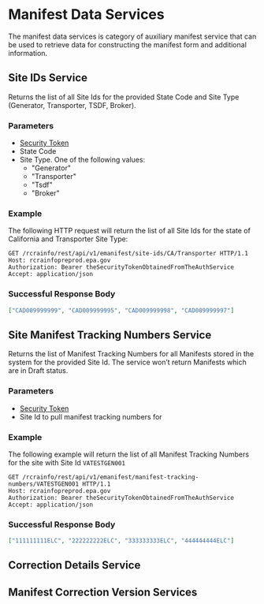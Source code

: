 # Manifest Data Services

The manifest data services is category of auxiliary manifest service that can be used to retrieve data for constructing
the manifest form and additional information.

## Site IDs Service

Returns the list of all Site Ids for the provided State Code and Site Type (Generator, Transporter,
TSDF, Broker).

### Parameters

- [Security Token](../authentication.md#security-tokens)
- State Code
- Site Type. One of the following values:
  - "Generator"
  - "Transporter"
  - "Tsdf"
  - "Broker"

### Example

The following HTTP request will return the list of all Site Ids for the state of California and Transporter Site Type:

```http
GET /rcrainfo/rest/api/v1/emanifest/site-ids/CA/Transporter HTTP/1.1
Host: rcrainfopreprod.epa.gov
Authorization: Bearer theSecurityTokenObtainedFromTheAuthService
Accept: application/json

```

### Successful Response Body

```json
["CAD009999999", "CAD009999995", "CAD009999998", "CAD009999997"]
```

## Site Manifest Tracking Numbers Service

Returns the list of Manifest Tracking Numbers for all Manifests stored in the system for the
provided Site Id. The service won’t return Manifests which are in Draft status.

### Parameters

- [Security Token](../authentication.md#security-tokens)
- Site Id to pull manifest tracking numbers for

### Example

The following example will return the list of all Manifest Tracking Numbers for the site with Site Id `VATESTGEN001`

```http
GET /rcrainfo/rest/api/v1/emanifest/manifest-tracking-numbers/VATESTGEN001 HTTP/1.1
Host: rcrainfopreprod.epa.gov
Authorization: Bearer theSecurityTokenObtainedFromTheAuthService
Accept: application/json

```

### Successful Response Body

```json
["111111111ELC", "222222222ELC", "333333333ELC", "444444444ELC"]
```

## Correction Details Service

## Manifest Correction Version Services
